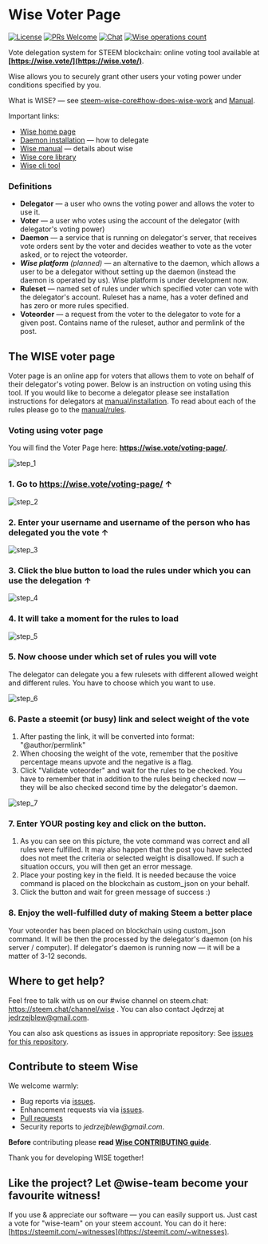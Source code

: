 # Wise Voter Page
[![License](https://img.shields.io/github/license/wise-team/steem-wise-voter-page.svg?style=flat-square)](https://github.com/wise-team/steem-wise-voter-page/blob/master/LICENSE) [![PRs Welcome](https://img.shields.io/badge/PRs-welcome-brightgreen.svg?style=flat-square)](http://makeapullrequest.com) [![Chat](https://img.shields.io/badge/chat%20on%20discord-6b11ff.svg?style=flat-square)](https://discordapp.com/invite/CwxQDbG) [![Wise operations count](https://img.shields.io/badge/dynamic/json.svg?label=wise%20operations%20count&url=http%3A%2F%2Fsql.wise.vote%3A80%2Foperations%3Fselect%3Dcount&query=%24%5B0%5D.count&colorB=blue&style=flat-square)](http://sql.wise.vote:80/operations?select=moment,delegator,voter,operation_type&order=moment.desc)

Vote delegation system for STEEM blockchain: online voting tool available at **[https://wise.vote/](https://wise.vote/)**.

Wise allows you to securely grant other users your voting power under conditions specified by you.

What is WISE? — see [steem-wise-core#how-does-wise-work](https://github.com/wise-team/steem-wise-core#how-does-wise-work) and [Manual](https://wise.vote/introduction).

Important links:

- [Wise home page](https://wise.vote/)
- [Daemon installation](https://wise.vote/installation) — how to delegate
- [Wise manual](https://wise.vote/introduction) — details about wise
- [Wise core library](https://github.com/wise-team/steem-wise-core)
- [Wise cli tool](https://github.com/wise-team/steem-wise-cli)


### Definitions

- **Delegator** — a user who owns the voting power and allows the voter to use it.
- **Voter** — a user who votes using the account of the delegator (with delegator's voting power)
- **Daemon** — a service that is running on delegator's server, that receives vote orders sent by the voter and decides weather to vote as the voter asked, or to reject the voteorder.
- ***Wise platform*** *(planned)* — an alternative to the daemon, which allows a user to be a delegator without setting up the daemon (instead the daemon is operated by us). Wise platform is under development now.
- **Ruleset** — named set of rules under which specified voter can vote with the delegator's account. Ruleset has a name, has a voter defined and has zero or more rules specified.
- **Voteorder** — a request from the voter to the delegator to vote for a given post. Contains name of the ruleset, author and permlink of the post.


## The WISE voter page

Voter page is an online app for voters that allows them to vote on behalf of their delegator's voting power. Below is an instruction on voting using this tool. If you would like to become a delegator please see installation instructions for delegators at [manual/installation](https://wise.vote/installation). To read about each of the rules please go to the [manual/rules](https://wise.vote/rules).


### Voting using voter page

You will find the Voter Page here: **https://wise.vote/voting-page/**.


![step_1](https://wise.vote/assets/images/beginners/voting-using-voter-page/step_1.png)

### 1. Go to https://wise.vote/voting-page/ &uarr;



![step_2](https://wise.vote/assets/images/beginners/voting-using-voter-page/step_2.png)

### 2. Enter your username and username of the person who has delegated you the vote &uarr;



![step_3](https://wise.vote/assets/images/beginners/voting-using-voter-page/step_3.png)

### 3. Click the blue button to load the rules under which you can use the delegation &uarr;



![step_4](https://wise.vote/assets/images/beginners/voting-using-voter-page/step_4.png)

### 4. It will take a moment for the rules to load



![step_5](https://wise.vote/assets/images/beginners/voting-using-voter-page/step_5.png)

### 5. Now choose under which set of rules you will vote

The delegator can delegate you a few rulesets with different allowed weight and different rules. You have to choose which you want to use.



![step_6](https://wise.vote/assets/images/beginners/voting-using-voter-page/step_6.png)

### 6. Paste a steemit (or busy) link and select weight of the vote

1. After pasting the link, it will be converted into format: "@author/permlink"
2. When choosing the weight of the vote, remember that the positive percentage means upvote and the negative is a flag.
3. Click "Validate voteorder" and wait for the rules to be checked. You have to remember that in addition to the rules being checked now — they will be also checked second time by the delegator's daemon.



![step_7](https://wise.vote/assets/images/beginners/voting-using-voter-page/step_7.png)

### 7. Enter YOUR posting key and click on the button.

1. As you can see on this picture, the vote command was correct and all rules were fulfilled. It may also happen that the post you have selected does not meet the criteria or selected weight is disallowed. If such a situation occurs, you will then get an error message.
2. Place your posting key in the field. It is needed because the voice command is placed on the blockchain as custom_json on your behalf. 
3. Click the button and wait for green message of success :)



### 8. Enjoy the well-fulfilled duty of making Steem a better place

Your voteorder has been placed on blockchain using custom_json command. It will be then the processed by the delegator's daemon (on his server / computer). If delegator's daemon is running now — it will be a matter of 3-12 seconds.


## Where to get help?

Feel free to talk with us on our #wise channel on steem.chat: https://steem.chat/channel/wise .
You can also contact Jędrzej at jedrzejblew@gmail.com.

You can also ask questions as issues in appropriate repository: See [issues for this repository](https://github.com/wise-team/steem-wise-voter-page/issues).


## Contribute to steem Wise

We welcome warmly:

- Bug reports via [issues](https://github.com/wise-team/steem-wise-voter-page/issues).
- Enhancement requests via via [issues](https://github.com/wise-team/steem-wise-voter-page/issues).
- [Pull requests](https://github.com/wise-team/steem-wise-voter-page/pulls)
- Security reports to _jedrzejblew@gmail.com_.

**Before** contributing please **read [Wise CONTRIBUTING guide](https://github.com/wise-team/steem-wise-voter-page/blob/master/CONTRIBUTING.md)**.

Thank you for developing WISE together!



## Like the project? Let @wise-team become your favourite witness!

If you use & appreciate our software — you can easily support us. Just cast a vote for "wise-team" on your steem account. You can do it here: [https://steemit.com/~witnesses](https://steemit.com/~witnesses).

<!-- Prayer: Gloria Patri, et Filio, et Spiritui Sancto, sicut erat in principio et nunc et semper et in saecula saeculorum. Amen. In te, Domine, speravi: non confundar in aeternum. -->
